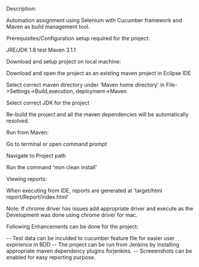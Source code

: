 Description:

Automation assignment using Selenium with Cucumber framework and Maven as build management tool.

Prerequisites/Configuration setup required for the project:

JRE/JDK 1.8
test 
Maven 3.1.1

Download and setup project on local machine:

Download and open the project as an existing maven project in Eclipse IDE

Select correct maven directory under ‘Maven home directory' in File->Settings->Build,execution, deployment->Maven

Select correct JDK for the project

Re-build the project and all the maven dependencies will be automatically resolved.


Run from Maven:

Go to terminal or open command prompt

Navigate to Project path

Run the command ‘mvn clean install’

Viewing reports:

When executing from IDE, reports are generated at ‘target/html report/Report/index.html’

Note: If chrome driver has issues add appropriate driver and execute as the Development was done using chrome driver for mac.

Following Enhancements can be done for the project:

-- Test data can be inculded to cucumber feature file for easier user expirience in BDD
-- The project can be run from Jenkins by installing appropriate maven dependency plugins forjenkins.
-- Screeenshots can be enabled for easy reporting purpose.
